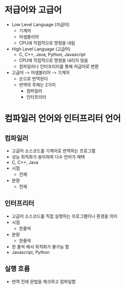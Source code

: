 # 저급어와 고급어
- Low Level Language (저급어)
    - 기계어
    - 어셈블리어
    - CPU에 직접적으로 명령을 내림
- High Level Language (고급어)
    - C, C++, Java, Python, Javascript
    - CPU에 직접적으로 명령을 내리지 않음
    - 컴파일러나 인터프리터를 통해 저급어로 변환
- 고급어 -> 어셈블리어 -> 기계어
  - 순으로 번역된다
  - 번역의 주체는 2가지
    - 컴파일러
    - 인터프리터

# 컴파일러 언어와 인터프리터 언어
## 컴파일러
- 고급어 소스코드를 기계어로 번역하는 프로그램
- 성능 최적화가 용이하여 다수 언어가 채택
- C, C++, Java
- 시점
  - 전체
- 분량
  - 전체

## 인터프리터
- 고급어 소스코드를 직접 실행하는 프로그램이나 환경을 의미
- 시점
  - 한줄씩
- 분량
  - 한줄씩
- 한 줄씩 해서 최적화가 불가능 함
- Javascript, Python

## 실행 흐름
- 번역 전에 문법을 체크하고 컴파일함